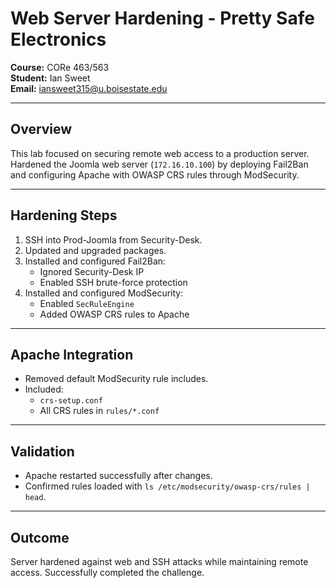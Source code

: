 # Web Server Hardening - Pretty Safe Electronics  
**Course:** CORe 463/563  
**Student:** Ian Sweet  
**Email:** iansweet315@u.boisestate.edu  

---

## Overview  
This lab focused on securing remote web access to a production server. Hardened the Joomla web server (`172.16.10.100`) by deploying Fail2Ban and configuring Apache with OWASP CRS rules through ModSecurity.

---

## Hardening Steps  

1. SSH into Prod-Joomla from Security-Desk.
2. Updated and upgraded packages.
3. Installed and configured Fail2Ban:
   - Ignored Security-Desk IP
   - Enabled SSH brute-force protection
4. Installed and configured ModSecurity:
   - Enabled `SecRuleEngine`
   - Added OWASP CRS rules to Apache

---

## Apache Integration  

- Removed default ModSecurity rule includes.
- Included:
  - `crs-setup.conf`
  - All CRS rules in `rules/*.conf`

---

## Validation  

- Apache restarted successfully after changes.
- Confirmed rules loaded with `ls /etc/modsecurity/owasp-crs/rules | head`.

---

## Outcome  
Server hardened against web and SSH attacks while maintaining remote access. Successfully completed the challenge.
